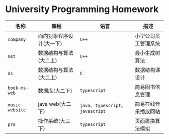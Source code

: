 # University Programming Homework

| 名称            | 课程                     | 语言                               | 描述                 |
| --------------- | ------------------------ | ---------------------------------- | -------------------- |
| `company`       | 面向对象程序设计(大一下) | `C++`                              | 小型公司员工管理系统 |
| `mst`           | 数据结构与算法(大二上)   | `C++`                              | 最小生成树算法       |
| `ds`            | 数据结构与算法(大二上)   | `C`                                | 数据结构课设计       |
| `book-ms-web`   | 数据库(大二下)           | `typescript`                       | 简易图书信息管理     |
| `music-website` | java web(大二下)         | `java`、`typescript`、`javascript` | 简易在线音乐播放网站 |
| `pra`           | 操作系统(大三下)         | `typescript`                       | 页面置换算法模拟     |
